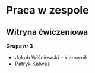 # Praca w zespole
## Witryna ćwiczeniowa
**Grupa nr 3**
- Jakub Wiśniewski – kierownik
- Patryk Kalwas
